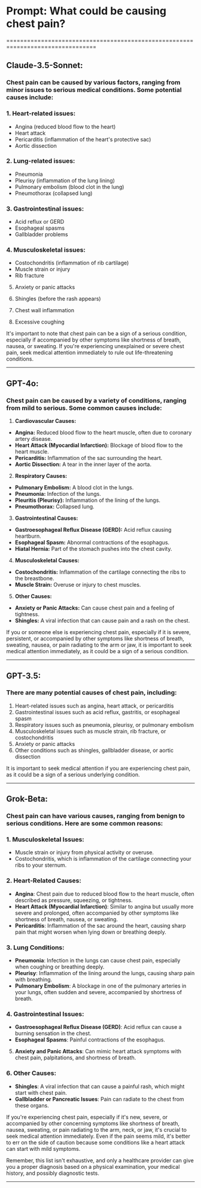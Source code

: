 # Prompt: What could be causing chest pain?

================================================================================

## Claude-3.5-Sonnet:


### Chest pain can be caused by various factors, ranging from minor issues to serious medical conditions. Some potential causes include:


### 1. Heart-related issues:
- Angina (reduced blood flow to the heart)
- Heart attack
- Pericarditis (inflammation of the heart's protective sac)
- Aortic dissection


### 2. Lung-related issues:
- Pneumonia
- Pleurisy (inflammation of the lung lining)
- Pulmonary embolism (blood clot in the lung)
- Pneumothorax (collapsed lung)


### 3. Gastrointestinal issues:
- Acid reflux or GERD
- Esophageal spasms
- Gallbladder problems


### 4. Musculoskeletal issues:
- Costochondritis (inflammation of rib cartilage)
- Muscle strain or injury
- Rib fracture

5. Anxiety or panic attacks

6. Shingles (before the rash appears)

7. Chest wall inflammation

8. Excessive coughing

It's important to note that chest pain can be a sign of a serious condition, especially if accompanied by other symptoms like shortness of breath, nausea, or sweating. If you're experiencing unexplained or severe chest pain, seek medical attention immediately to rule out life-threatening conditions.

--------------------------------------------------------------------------------

## GPT-4o:


### Chest pain can be caused by a variety of conditions, ranging from mild to serious. Some common causes include:

1. **Cardiovascular Causes:**
- **Angina:** Reduced blood flow to the heart muscle, often due to coronary artery disease.
- **Heart Attack (Myocardial Infarction):** Blockage of blood flow to the heart muscle.
- **Pericarditis:** Inflammation of the sac surrounding the heart.
- **Aortic Dissection:** A tear in the inner layer of the aorta.

2. **Respiratory Causes:**
- **Pulmonary Embolism:** A blood clot in the lungs.
- **Pneumonia:** Infection of the lungs.
- **Pleuritis (Pleurisy):** Inflammation of the lining of the lungs.
- **Pneumothorax:** Collapsed lung.

3. **Gastrointestinal Causes:**
- **Gastroesophageal Reflux Disease (GERD):** Acid reflux causing heartburn.
- **Esophageal Spasm:** Abnormal contractions of the esophagus.
- **Hiatal Hernia:** Part of the stomach pushes into the chest cavity.

4. **Musculoskeletal Causes:**
- **Costochondritis:** Inflammation of the cartilage connecting the ribs to the breastbone.
- **Muscle Strain:** Overuse or injury to chest muscles.

5. **Other Causes:**
- **Anxiety or Panic Attacks:** Can cause chest pain and a feeling of tightness.
- **Shingles:** A viral infection that can cause pain and a rash on the chest.

If you or someone else is experiencing chest pain, especially if it is severe, persistent, or accompanied by other symptoms like shortness of breath, sweating, nausea, or pain radiating to the arm or jaw, it is important to seek medical attention immediately, as it could be a sign of a serious condition.

--------------------------------------------------------------------------------

## GPT-3.5:


### There are many potential causes of chest pain, including:

1. Heart-related issues such as angina, heart attack, or pericarditis
2. Gastrointestinal issues such as acid reflux, gastritis, or esophageal spasm
3. Respiratory issues such as pneumonia, pleurisy, or pulmonary embolism
4. Musculoskeletal issues such as muscle strain, rib fracture, or costochondritis
5. Anxiety or panic attacks
6. Other conditions such as shingles, gallbladder disease, or aortic dissection

It is important to seek medical attention if you are experiencing chest pain, as it could be a sign of a serious underlying condition.

--------------------------------------------------------------------------------

## Grok-Beta:


### Chest pain can have various causes, ranging from benign to serious conditions. Here are some common reasons:


### 1. **Musculoskeletal Issues**:
- Muscle strain or injury from physical activity or overuse.
- Costochondritis, which is inflammation of the cartilage connecting your ribs to your sternum.


### 2. **Heart-Related Causes**:
- **Angina**: Chest pain due to reduced blood flow to the heart muscle, often described as pressure, squeezing, or tightness.
- **Heart Attack (Myocardial Infarction)**: Similar to angina but usually more severe and prolonged, often accompanied by other symptoms like shortness of breath, nausea, or sweating.
- **Pericarditis**: Inflammation of the sac around the heart, causing sharp pain that might worsen when lying down or breathing deeply.


### 3. **Lung Conditions**:
- **Pneumonia**: Infection in the lungs can cause chest pain, especially when coughing or breathing deeply.
- **Pleurisy**: Inflammation of the lining around the lungs, causing sharp pain with breathing.
- **Pulmonary Embolism**: A blockage in one of the pulmonary arteries in your lungs, often sudden and severe, accompanied by shortness of breath.


### 4. **Gastrointestinal Issues**:
- **Gastroesophageal Reflux Disease (GERD)**: Acid reflux can cause a burning sensation in the chest.
- **Esophageal Spasms**: Painful contractions of the esophagus.

5. **Anxiety and Panic Attacks**: Can mimic heart attack symptoms with chest pain, palpitations, and shortness of breath.


### 6. **Other Causes**:
- **Shingles**: A viral infection that can cause a painful rash, which might start with chest pain.
- **Gallbladder or Pancreatic Issues**: Pain can radiate to the chest from these organs.

If you're experiencing chest pain, especially if it's new, severe, or accompanied by other concerning symptoms like shortness of breath, nausea, sweating, or pain radiating to the arm, neck, or jaw, it's crucial to seek medical attention immediately. Even if the pain seems mild, it's better to err on the side of caution because some conditions like a heart attack can start with mild symptoms.

Remember, this list isn't exhaustive, and only a healthcare provider can give you a proper diagnosis based on a physical examination, your medical history, and possibly diagnostic tests.

--------------------------------------------------------------------------------